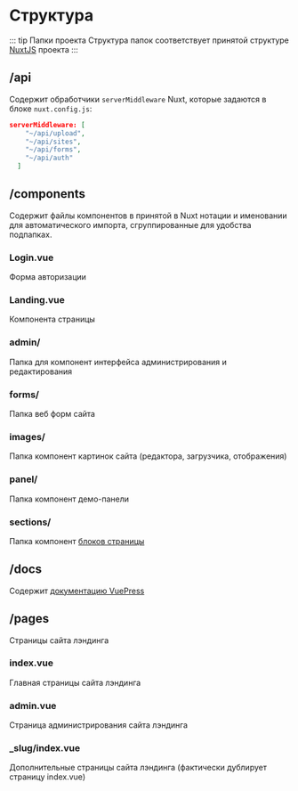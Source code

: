 # Структура

::: tip Папки проекта
Структура папок соответствует принятой структуре [NuxtJS](https://nuxtjs.org/) проекта
:::

## /api

Содержит обработчики `serverMiddleware` Nuxt, которые задаются в блоке `nuxt.config.js`:

```json
serverMiddleware: [
    "~/api/upload",
    "~/api/sites",
    "~/api/forms",
    "~/api/auth"
  ]
```

## /components

Содержит файлы компонентов в принятой в Nuxt нотации и именовании для автоматического импорта, сгруппированные для удобства подпапках.

### Login.vue

Форма авторизации

### Landing.vue

Компонента страницы

### admin/

Папка для компонент интерфейса администрирования и редактирования

### forms/

Папка веб форм сайта

### images/

Папка компонент картинок сайта (редактора, загрузчика, отображения)

### panel/

Папка компонент демо-панели

### sections/

Папка компонент [блоков страницы](/sections/)

## /docs

Содержит [документацию VuePress](/docs/)

## /pages

Страницы сайта лэндинга

### index.vue

Главная страницы сайта лэндинга

### admin.vue

Страница администрирования сайта лэндинга

### \_slug/index.vue

Дополнительные страницы сайта лэндинга (фактически дублирует страницу index.vue)
